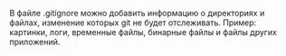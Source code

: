 В файле .gitignore можно добавить информацию о директориях и файлах, изменение которых git не будет отслеживать. 
Пример: картинки, логи, временные файлы, бинарные файлы и файлы других приложений.
